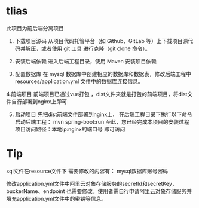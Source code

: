 # tlias
此项目为前后端分离项目
1. 下载项目源码
从项目代码托管平台（如 Github、GitLab 等）上下载项目源代码并解压，或者使用 git 工具 进行克隆（git clone 命令）。

2. 安装后端依赖
进入后端工程目录，使用 Maven 安装项目依赖

3. 配置数据库
在 mysql 数据库中创建相应的数据库和数据表，修改后端工程中 resources/application.yml 文件中的数据库连接信息。

4.前端项目
前端项目已通过vue打包 ，dist文件夹就是打包的前端项目，将dist文件自行部署到nginx上即可

5. 启动项目
先把dist前端文件部署到nginx上， 在后端工程目录下执行以下命令启动后端工程：    mvn spring-boot:run 至此，您已经完成本项目的安装过程  项目访问路径：本地ip:nginx的端口号 即可访问

# Tip
sql文件在resource文件下 需要修改的内容有：
mysql数据库账号密码

修改application.yml文件中阿里云对象存储服务的secretId和secretKey，buckerName、endpoint 也需要修改。使用者需自行申请阿里云对象存储服务并填充application.yml文件中的密钥等信息。
